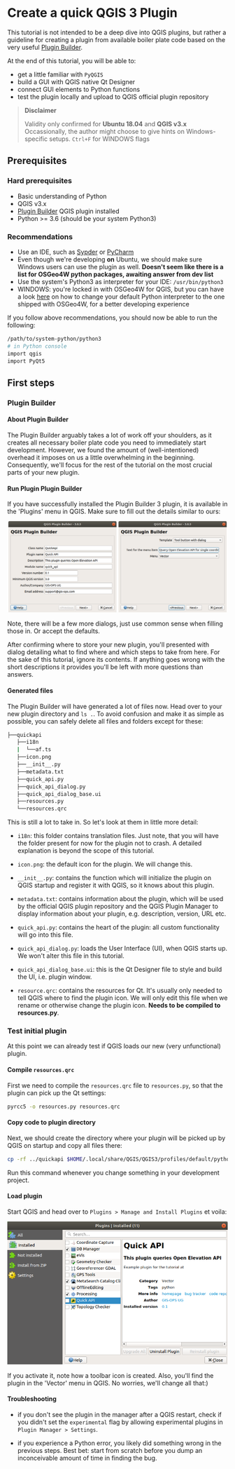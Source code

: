 # Create a quick QGIS 3 Plugin

This tutorial is not intended to be a deep dive into QGIS plugins, but rather a guideline for creating a plugin from available boiler plate code based on the very useful [Plugin Builder](http://g-sherman.github.io/Qgis-Plugin-Builder/).

At the end of this tutorial, you will be able to:

- get a little familiar with `PyQGIS`
- build a GUI with QGIS native Qt Designer
- connect GUI elements to Python functions
- test the plugin locally and upload to QGIS official plugin repository

> **Disclaimer**
>
> Validity only confirmed for **Ubuntu 18.04** and **QGIS v3.x**
> Occassionally, the author might choose to give hints on Windows-specific setups. `Ctrl+F` for WINDOWS flags

## Prerequisites

### Hard prerequisites

- Basic understanding of Python
- QGIS v3.x
- [Plugin Builder](https://plugins.qgis.org/plugins/pluginbuilder3/) QGIS plugin installed
- Python >= 3.6 (should be your system Python3)

### Recommendations

- Use an IDE, such as [Sypder](https://www.spyder-ide.org) or [PyCharm](https://www.jetbrains.com/pycharm/)
- Even though we're developing **on** Ubuntu, we should make sure Windows users can use the plugin as well. **Doesn't seem like there is a list for OSGeo4W python packages, awaiting answer from dev list**
- Use the system's Python3 as interpreter for your IDE: `/usr/bin/python3`
- WINDOWS: you're locked in with OSGeo4W for QGIS, but you can have a look [here](https://trac.osgeo.org/osgeo4w/wiki/ExternalPythonPackages#UsestandardWindowsinstallers) on how to change your default Python interpreter to the one shipped with OSGeo4W, for a better developing experience

If you follow above recommendations, you should now be able to run the following:

```bash
/path/to/system-python/python3
# in Python console
import qgis
import PyQt5
```

## First steps

### Plugin Builder

#### About Plugin Builder

The Plugin Builder arguably takes a lot of work off your shoulders, as it creates all necessary boiler plate code you need to immediately start development. However, we found the amount of (well-intentioned) overhead it imposes on us a little overwhelming in the beginning. Consequently, we'll focus for the rest of the tutorial on the most crucial parts of your new plugin.

#### Run Plugin Plugin Builder

If you have successfully installed the Plugin Builder 3 plugin, it is available in the 'Plugins' menu in QGIS. Make sure to fill out the details similar to ours:

![Plugin Reloader settings](static/img/quick_api_img1.png)

Note, there will be a few more dialogs, just use common sense when filling those in. Or accept the defaults.

After confirming where to store your new plugin, you'll presented with dialog detailing what to find where and which steps to take from here. For the sake of this tutorial, ignore its contents. If anything goes wrong with the short descriptions it provides you'll be left with more questions than answers.

#### Generated files

The Plugin Builder will have generated a lot of files now. Head over to your new plugin directory and `ls .`. To avoid confusion and make it as simple as possible, you can safely delete all files and folders except for these:

```bash
├──quickapi
   ├──i18n
   |  └──af.ts
   ├──icon.png
   ├──__init__.py
   ├──metadata.txt
   ├──quick_api.py
   ├──quick_api_dialog.py
   ├──quick_api_dialog_base.ui
   ├──resources.py
   └──resources.qrc
```

This is still a lot to take in. So let's look at them in little more detail:

- `i18n`: this folder contains translation files. Just note, that you will have the folder present for now for the plugin not to crash. A detailed explanation is beyond the scope of this tutorial.

- `icon.png`: the default icon for the plugin. We will change this.

- `__init__.py`: contains the function which will initialize the plugin on QGIS startup and register it with QGIS, so it knows about this plugin.

- `metadata.txt`: contains information about the plugin, which will be used by the official QGIS plugin repository and the QGIS Plugin Manager to display information about your plugin, e.g. description, version, URL etc.

- `quick_api.py`: contains the heart of the plugin: all custom functionality will go into this file.

- `quick_api_dialog.py`: loads the User Interface (UI), when QGIS starts up. We won't alter this file in this tutorial.

- `quick_api_dialog_base.ui`: this is the Qt Designer file to style and build the UI, i.e. plugin window.

- `resource.qrc`: contains the resources for Qt. It's usually only needed to tell QGIS where to find the plugin icon. We will only edit this file when we rename or otherwise change the plugin icon. **Needs to be compiled to resources.py**.

### Test initial plugin

At this point we can already test if QGIS loads our new (very unfunctional) plugin.

#### Compile `resources.qrc`

First we need to compile the `resources.qrc` file to `resources.py`, so that the plugin can pick up the Qt settings:

```bash
pyrcc5 -o resources.py resources.qrc
```

#### Copy code to plugin directory

Next, we should create the directory where your plugin will be picked up by QGIS on startup and copy all files there:

```bash
cp -rf ../quickapi $HOME/.local/share/QGIS/QGIS3/profiles/default/python/plugins/
```

Run this command whenever you change something in your development project.

#### Load plugin

Start QGIS and head over to `Plugins > Manage and Install Plugins` et voila:

![Successful installation](static/img/quick_api_img2.png)

If you activate it, note how a toolbar icon is created. Also, you'll find the plugin in the 'Vector' menu in QGIS. No worries, we'll change all that:)

#### Troubleshooting

- if you don't see the plugin in the manager after a QGIS restart, check if you didn't set the `experimental` flag by allowing experimental plugins in `Plugin Manager > Settings`.

- if you experience a Python error, you likely did something wrong in the previous steps. Best bet: start from scratch before you dump an inconceivable amount of time in finding the bug.
